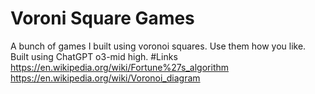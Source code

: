 # Voroni Square Games
A bunch of games I built using voronoi squares. Use them how you like.
Built using ChatGPT o3-mid high.
#Links
https://en.wikipedia.org/wiki/Fortune%27s_algorithm
https://en.wikipedia.org/wiki/Voronoi_diagram
